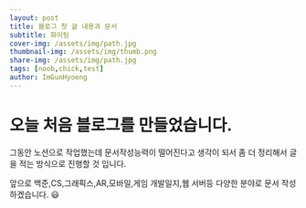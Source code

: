 ```yaml
---
layout: post
title: 블로그 첫 글 내용과 문서
subtitle: 화이팅
cover-img: /assets/img/path.jpg
thumbnail-img: /assets/img/thumb.png
share-img: /assets/img/path.jpg
tags: [noob,chick,test]
author: ImGunHyoeng
---
```


# 오늘 처음 블로그를 만들었습니다.
 그동안 노션으로 작업했는데 문서작성능력이 떨어진다고 생각이 되서 좀 더 정리해서 글을 적는 방식으로 진행할 것 입니다.
 
 앞으로 백준,CS,그래픽스,AR,모바일,게임 개발일지,웹 서버등 다양한 분야로 문서 작성하겠습니다.  :smiley:
 
